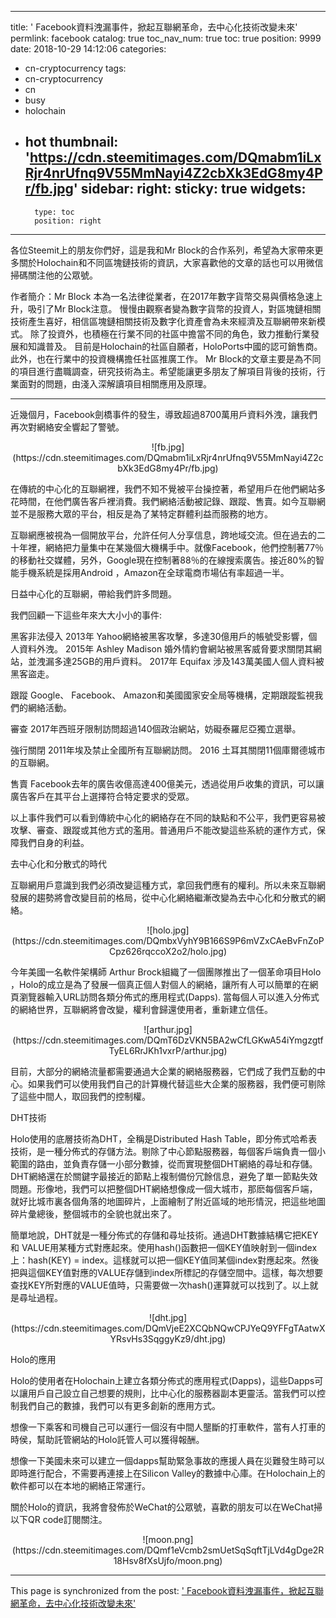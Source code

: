 
---
title: ' Facebook資料洩漏事件，掀起互聯網革命，去中心化技術改變未來'
permlink: facebook
catalog: true
toc_nav_num: true
toc: true
position: 9999
date: 2018-10-29 14:12:06
categories:
- cn-cryptocurrency
tags:
- cn-cryptocurrency
- cn
- busy
- holochain
- hot
thumbnail: 'https://cdn.steemitimages.com/DQmabm1iLxRjr4nrUfnq9V55MmNayi4Z2cbXk3EdG8my4Pr/fb.jpg'
sidebar:
    right:
        sticky: true
widgets:
    -
        type: toc
        position: right
---


各位Steemit上的朋友你們好，這是我和Mr Block的合作系列，希望為大家帶來更多關於Holochain和不同區塊鏈技術的資訊，大家喜歡他的文章的話也可以用微信掃碼關注他的公眾號。

作者簡介：Mr Block 本為一名法律從業者，在2017年數字貨幣交易與價格急速上升，吸引了Mr Block注意。
慢慢由觀察者變為數字貨幣的投資人，對區塊鏈相關技術產生喜好，相信區塊鏈相關技術及數字化資產會為未來經濟及互聯網帶來新模式。
除了投資外，也積極在行業不同的社區中擔當不同的角色，致力推動行業發展和知識普及。
目前是Holochain的社區自願者，HoloPorts中國的認可銷售商。此外，也在行業中的投資機構擔任社區推廣工作。
Mr Block的文章主要是為不同的項目進行盡職調查，研究技術為主。希望能讓更多朋友了解項目背後的技術，行業面對的問題，由淺入深解讀項目相關應用及原理。

<hr>

近幾個月，Facebook劍橋事件的發生，導致超過8700萬用戶資料外洩，讓我們再次對網絡安全響起了警號。

<center>![fb.jpg](https://cdn.steemitimages.com/DQmabm1iLxRjr4nrUfnq9V55MmNayi4Z2cbXk3EdG8my4Pr/fb.jpg)</center>

在傳統的中心化的互聯網裡，我們不知不覺被平台操控著，希望用戶在他們網站多花時間，在他們廣告客戶裡消費。我們網絡活動被記錄、跟蹤、售賣。如今互聯網並不是服務大眾的平台，相反是為了某特定群體利益而服務的地方。

互聯網應被視為一個開放平台，允許任何人分享信息，跨地域交流。但在過去的二十年裡，網絡把力量集中在某幾個大機構手中。就像Facebook，他們控制著77％的移動社交媒體，另外，Google現在控制著88％的在線搜索廣告。接近80%的智能手機系統是採用Android ，Amazon在全球電商市場佔有率超過一半。

日益中心化的互聯網，帶給我們許多問題。

我們回顧一下這些年來大大小小的事件:

黑客非法侵入
2013年 Yahoo網絡被黑客攻擊，多達30億用戶的帳號受影響，個人資料外洩。
2015年 Ashley Madison 婚外情約會網站被黑客威脅要求關閉其網站，並洩漏多達25GB的用戶資料。
2017年 Equifax 涉及143萬美國人個人資料被黑客盜走。

跟蹤
Google、 Facebook、 Amazon和美國國家安全局等機構，定期跟蹤監視我們的網絡活動。

審查
2017年西班牙限制訪問超過140個政治網站，妨礙泰羅尼亞獨立選舉。

強行關閉
2011年埃及禁止全國所有互聯網訪問。
2016 土耳其關閉11個庫爾德城市的互聯網。

售賣
Facebook去年的廣告收億高達400億美元，透過從用戶收集的資訊，可以讓廣告客戶在其平台上選擇符合特定要求的受眾。

以上事件我們可以看到傳統中心化的網絡存在不同的缺點和不公平，我們更容易被攻擊、審查、跟蹤或其他方式的濫用。普通用戶不能改變這些系統的運作方式，保障我們自身的利益。


去中心化和分散式的時代

互聯網用戶意識到我們必須改變這種方式，拿回我們應有的權利。所以未來互聯網發展的趨勢將會改變目前的格局，從中心化網絡繼漸改變為去中心化和分散式的網絡。

<center>![holo.jpg](https://cdn.steemitimages.com/DQmbxVyhY9B166S9P6mVZxCAeBvFnZoPCpz626rqccoX2o2/holo.jpg)</center>

今年美國一名軟件架構師 Arthur Brock組織了一個團隊推出了一個革命項目Holo ，Holo的成立是為了發展一個真正個人對個人的網絡，讓所有人可以簡單的在網頁瀏覽器輸入URL訪問各類分佈式的應用程式(Dapps). 當每個人可以進入分佈式的網絡世界，互聯網將會改變，權利會歸還使用者，重新建立信任。

<center>![arthur.jpg](https://cdn.steemitimages.com/DQmT6DzVKN5BA2wCfLGKwA54iYmgzgtfTyEL6RrJKh1vxrP/arthur.jpg)</center>

目前，大部分的網絡流量都需要通過大企業的網絡服務器，它們成了我們互動的中心。如果我們可以使用我們自己的計算機代替這些大企業的服務器，我們便可剔除了這些中間人，取回我們的控制權。

DHT技術

Holo使用的底層技術為DHT，全稱是Distributed Hash Table，即分佈式哈希表技術，是一種分佈式的存儲方法。剔除了中心節點服務器，每個客戶端負責一個小範圍的路由，並負責存儲一小部分數據，從而實現整個DHT網絡的尋址和存儲。 DHT網絡還在於關鍵字最接近的節點上複制備份冗餘信息，避免了單一節點失效問題。形像地，我們可以把整個DHT網絡想像成一個大城市，那麽每個客戶端，就好比城市裏各個角落的地圖碎片，上面繪制了附近區域的地形情況，把這些地圖碎片彙總後，整個城市的全貌也就出來了。

簡單地說，DHT就是一種分佈式的存儲和尋址技術。通過DHT數據結構它把KEY 和 VALUE用某種方式對應起來。使用hash()函數把一個KEY值映射到一個index上：hash(KEY) = index。這樣就可以把一個KEY值同某個index對應起來。然後把與這個KEY值對應的VALUE存儲到index所標記的存儲空間中。這樣，每次想要查找KEY所對應的VALUE值時，只需要做一次hash()運算就可以找到了。以上就是尋址過程。

<center>![dht.jpg](https://cdn.steemitimages.com/DQmVjeE2XCQbNQwCPJYeQ9YFFgTAatwXYRsvHs3SqggyKz9/dht.jpg)</center>

Holo的應用

Holo的使用者在Holochain上建立各類分佈式的應用程式(Dapps)，這些Dapps可以讓用戶自己設立自己想要的規則，比中心化的服務器副本更靈活。當我們可以控制我們自己的數據，我們可以有更多創新的應用方式。

想像一下乘客和司機自己可以運行一個沒有中間人壟斷的打車軟件，當有人打車的時侯，幫助託管網站的Holo託管人可以獲得報酬。

想像一下美國未來可以建立一個dapps幫助緊急事故的應援人員在災難發生時可以即時進行配合，不需要再連接上在Silicon Valley的數據中心庫。在Holochain上的軟件都可以在本地的網絡正常運行。

關於Holo的資訊，我將會發佈於WeChat的公眾號，喜歡的朋友可以在WeChat掃以下QR code訂閱關注。

<center>![moon.png](https://cdn.steemitimages.com/DQmf1eVcmb2smUetSqSqftTjLVd4gDge2R18Hsv8fXsUjfo/moon.png)</center>


- - -

This page is synchronized from the post: [' Facebook資料洩漏事件，掀起互聯網革命，去中心化技術改變未來'](https://steemit.com/@htliao/facebook)
